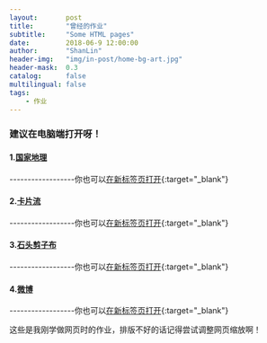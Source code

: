 ```yaml
---
layout:       post
title:        "曾经的作业"
subtitle:     "Some HTML pages"
date:         2018-06-9 12:00:00
author:       "ShanLin"
header-img:   "img/in-post/home-bg-art.jpg"
header-mask:  0.3
catalog:      false
multilingual: false
tags:
    - 作业
---
```



### 建议在电脑端打开呀！



#### 1.[国家地理](/54/ZhaoPianLiu/ZhaoPianLiu.html)
------------------你也可以[在新标签页打开](/54/ZhaoPianLiu/ZhaoPianLiu.html){:target="_blank"}


#### 2.[卡片流](/54/KaPianLiu/KaPianLiu.html)
------------------你也可以[在新标签页打开](/54/KaPianLiu/KaPianLiu.html){:target="_blank"}


#### 3.[石头剪子布](/54/CaiQuan/CaiQuan.html)
------------------你也可以[在新标签页打开](/54/CaiQuan/CaiQuan.html){:target="_blank"}


#### 4.[微博](/54/WeiBo/zhuye.html)
------------------你也可以[在新标签页打开](/54/WeiBo/zhuye.html){:target="_blank"}


这些是我刚学做网页时的作业，排版不好的话记得尝试调整网页缩放啊！
